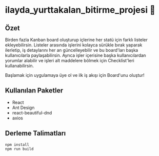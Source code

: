 # ilayda_yurttakalan_bitirme_projesi :wave:
## Özet 

Birden fazla Kanban board oluşturup içlerine her statü için farklı listeler ekleyebilirsin. Listeler arasında işlerini kolayca sürükle bırak yaparak ilerletip, iş detaylarını her an güncelleyebilir ve bu board'ları başka kullanıcılarla paylaşabilirsin. Ayrıca işler içerisine başka kullanıcılardan yorumlar alabilir ve işleri alt maddelere bölmek için Checklist'leri kullanabilirsin.

Başlamak için uygulamaya üye ol ve ilk iş akışı için Board'unu oluştur!

## Kullanılan Paketler

- React
- Ant Design
- react-beautiful-dnd
- axios

## Derleme Talimatları

```
npm install
npm run build
```